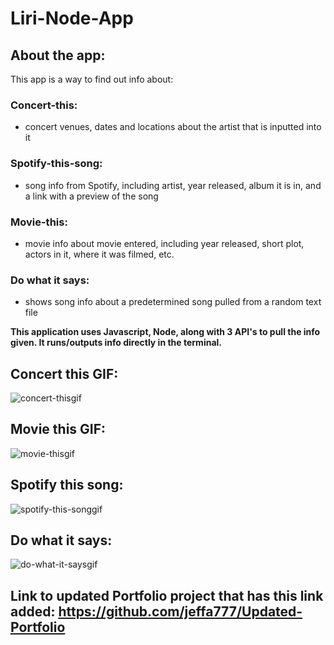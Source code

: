# Liri-Node-App


## About the app:

This app is a way to find out info about:

### Concert-this:
- concert venues, dates and locations about the artist that is inputted into it

### Spotify-this-song:
- song info from Spotify, including artist, year released, album it is in, and a link with a preview of the song

### Movie-this:
- movie info about movie entered, including year released, short plot, actors in it, where it was filmed, etc.

### Do what it says:
- shows song info about a predetermined song pulled from a random text file



**This application uses Javascript, Node, along with 3 API's to pull the info given. It runs/outputs info directly in the terminal.**






## Concert this GIF:
![concert-thisgif](https://user-images.githubusercontent.com/47544368/54948761-d3544900-4f13-11e9-94c9-101ef3cf9ef8.gif)

## Movie this GIF:
![movie-thisgif](https://user-images.githubusercontent.com/47544368/54948847-08609b80-4f14-11e9-94ec-48ab5dba7ad2.gif)

## Spotify this song:
![spotify-this-songgif](https://user-images.githubusercontent.com/47544368/54948878-17dfe480-4f14-11e9-9acc-01b7e7d329dc.gif)

## Do what it says:
![do-what-it-saysgif](https://user-images.githubusercontent.com/47544368/54948819-f979e900-4f13-11e9-88f8-bc08d0be99e8.gif)



## Link to updated Portfolio project that has this link added: https://github.com/jeffa777/Updated-Portfolio


